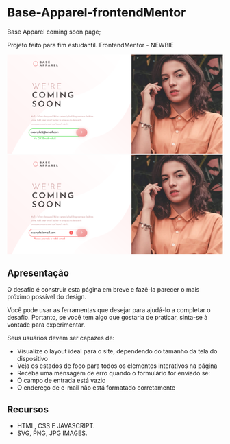 # Base-Apparel-frontendMentor
Base Apparel coming soon page;

Projeto feito para fim estudantil. FrontendMentor - NEWBIE

<img src="/images/slide1.png">
<img src="/images/slide2.png">

## Apresentação

O desafio é construir esta página em breve e fazê-la parecer o mais próximo possível do design.

Você pode usar as ferramentas que desejar para ajudá-lo a completar o desafio. Portanto, se você tem algo que gostaria de praticar, sinta-se à vontade para experimentar.

Seus usuários devem ser capazes de:

  - Visualize o layout ideal para o site, dependendo do tamanho da tela do dispositivo
  - Veja os estados de foco para todos os elementos interativos na página
  - Receba uma mensagem de erro quando o formulário for enviado se:
  - O campo de entrada está vazio
  - O endereço de e-mail não está formatado corretamente


## Recursos 

- HTML, CSS E JAVASCRIPT.
- SVG, PNG, JPG IMAGES.